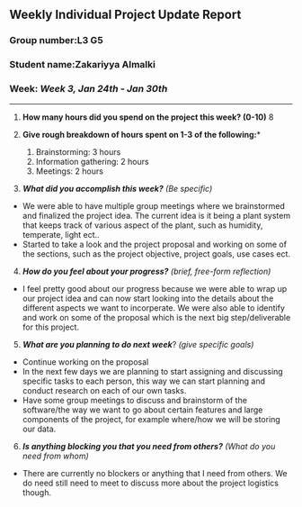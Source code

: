 ## Weekly Individual Project Update Report
### Group number:L3 G5
### Student name:Zakariyya Almalki
### Week: _Week 3, Jan 24th - Jan 30th_
___
1. **How many hours did you spend on the project this week? (0-10)** 8

2. **Give rough breakdown of hours spent on 1-3 of the following:***
   1. Brainstorming: 3 hours
   2. Information gathering: 2 hours
   3. Meetings: 2 hours
3. ***What did you accomplish this week?*** _(Be specific)_
  - We were able to have multiple group meetings where we brainstormed and finalized the project idea. The current idea is it being a plant system that keeps track of various aspect of the plant, such as humidity, temperate, light ect.. 
  - Started to take a look and the project proposal and working on some of the sections, such as the project objective, project goals, use cases ect.  
4. ***How do you feel about your progress?*** _(brief, free-form reflection)_
  - I feel pretty good about our progress because we were able to wrap up our project idea and can now start looking into the details about the different aspects we want to incorperate. We were also able to identify and work on some of the proposal which is the next big step/deliverable for this project. 
5. ***What are you planning to do next week***? _(give specific goals)_
  - Continue working on the proposal 
  - In the next few days we are planning to start assigning and discussing specific tasks to each person, this way we can start planning and conduct research on each of our own tasks. 
  - Have some group meetings to discuss and brainstorm of the software/the way we want to go about certain features and large components of the project, for example where/how we will be storing our data. 
6. ***Is anything blocking you that you need from others?*** _(What do you need from whom)_
  - There are currently no blockers or anything that I need from others. We do need still need to meet to discuss more about the project logistics though. 
